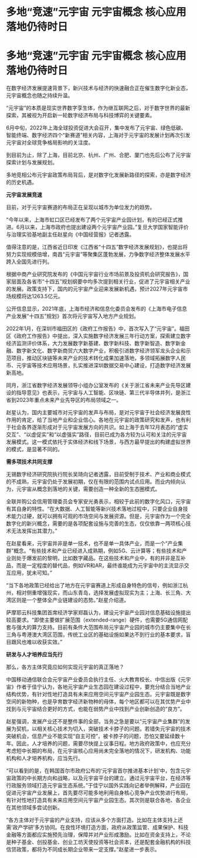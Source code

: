 # 多地“竞速”元宇宙 元宇宙概念 核心应用落地仍待时日


# 多地“竞速”元宇宙 元宇宙概念 核心应用落地仍待时日

  在数字经济发展提速背景下，新兴技术与经济的快速融合正在催生数字化新业态，元宇宙概念也随之持续升温。

  “元宇宙”的本质是现实世界数字孪生体，作为继互联网之后，对于数字世界的最新探索，其被视为开启新一轮数字经济布局与科技博弈的关键要素。

  6月中旬，2022年上海全球投资促进大会召开，集中发布了元宇宙、绿色低碳、智能终端、数字经济四个“新赛道”相关内容，上海对于元宇宙的发展计划再次引发元宇宙对全球竞争格局影响的关注度。

  到目前为止，除了上海，目前北京、杭州、广州、合肥、厦门也先后公布了元宇宙探索计划与发展规划。

  多地竞相公布元宇宙政策布局背后，是对数字化发展新路径的探索，亦是数字经济的历史机遇。

  **元宇宙发展竞速**

  目前，对于元宇宙赛道的布局正在呈现以城市为单位发力的趋势。

  “今年以来，上海市虹口区已经发布了两个元宇宙产业园计划，有的已经正式推进。6月以来，上海市政府也提出建设两个元宇宙产业园。”复旦大学国家智能评价与治理实验基地副主任赵星向《中国经营报》记者透露。

  值得注意的是，江西省近日印发《江西省“十四五”数字经济发展规划》，也提出将努力实现规模倍增，南昌“元宇宙”等聚集区蓬勃发展，力争数字经济整体发展水平跨入全国先进行列。

  根据中商产业研究院发布的《中国元宇宙行业市场前景及投资机会研究报告》，国家层面及各省市“十四五”规划纲要中均多次提到相关行业，促进了元宇宙相关产业的发展。政策支持下，国内的元宇宙产业迎来发展新机遇，预计2027年元宇宙市场规模将达1263.5亿元。

  公开信息显示，2021年底，上海市经济和信息化委员会发布的《上海市电子信息产业发展“十四五”规划》首次将元宇宙写入地方产业规划。

  2022年1月，在深圳市福田区的《政府工作报告》中，首次写入了“元宇宙”。福田区《政府工作报告》中提出，深入实施数字经济发展三年行动方案，探索建立数字经济监测评价体系，大力发展数字新基建、数字新科技、数字新智造、数字新金融、数字新文化、数字新商贸六大数字产业，积极引进数字经济领军龙头企业和示范项目，推动区块链等未来产业的技术转化成果加速落地，多领域拓展数字人民币、元宇宙等技术应用场景，扎实推进深圳数据交易中心建设，打造数字经济发展新高地。

  同月，浙江省数字经济发展领导小组办公室发布的《关于浙江省未来产业先导区建设的指导意见》也表示，元宇宙与人工智能、区块链、第三代半导体并列，是浙江省到2023年重点未来产业先导区的布局领域之一。

  赵星认为，国内主要城市对元宇宙的发声与布局，是对元宇宙于社会经济发展良性作用的肯定，给了当地产业和企业信心。各地在元宇宙的政策研究和发声，也有利于社会各界逐渐形成对于元宇宙发展方向的共识。如上海于去年12月表态的“虚实交互”、“以虚促实”和“以虚强实”路径，目前已成为各方较为认可和关注的元宇宙发展模式。这一模式依托于实体经济和线下场景，与西方最早提出的构建虚拟世界的模式，是显著不同的。

  **需多项技术共同支撑**

  无锡数字经济研究院执行院长吴琦向记者透露，目前受制于技术、产业和商业模式的不成熟，元宇宙仍处于发展初期，仅在有限的范围内试点应用。而业内倾向认为，元宇宙从概念到落地的关键，需要创造一种全新的生态圈模式。

  全联并购公会信用管理委员会专家安光勇表示，相较于此前的数字化风口，元宇宙有其自身的特性。“在大数据、人工智能等新兴技术落地过程中，只要企业自身技术能力过硬，就可以拥有可观的市场空间与发展资源。但是，元宇宙作为一个完全数字化的新兴概念，需要的是各项配套设施与完善的生态，仅仅依靠一两项核心技术无法发挥出其潜力。”

  在赵星看来，元宇宙并非是单一技术，也不是单一具体产业，而是一个“产业集群”概念。“有些技术和产业已经进入成熟期，例如5G、云计算等；有些技术和产业则处于爆发前的黎明，比如数字藏品。在这些技术和产业中，有的并非是互补品，而是一定程度的替代品，例如VR和AR，最终谁能成为元宇宙中的主流显示交互应用，犹未可知。”

  “当下各地政策已经给出了地方在元宇宙赛道上形成自身特色的信号，例如浙江杭州，相对侧重增强现实，而山东青岛，选择发展虚拟现实为主；上海、长三角、大湾区则是一个整体全产业链建设的态势。”赵星介绍道。

  萨摩耶云科技集团首席经济学家郑磊认为，建设元宇宙产业园对信息基础设施提出较高要求。“即使主要做扩展范围（extended-range）硬件，也需要5G通信网配套与强大的算力支持。目前有条件大范围布局元宇宙产业园的城市仍主要集中在长三角与粤港澳大湾区范围，传统工业区的基础设施如果达不到行业的基本要求，盲目跟风也难以收获实效。”

  **研发与人才培养应当先行**

  那么，各方主体究竟应如何实现元宇宙的真正落地？

  中国移动通信联合会元宇宙产业委员会执行主任、火大教育校长、中信出版《元宇宙》作者于佳宁认为，各地元宇宙产业生态园在建设过程中，要充分结合当地产业结构优势，有针对性地打造具有未来应用空间元宇宙产业园生态。元宇宙既是数字空间的新物种，也是孕育数字经济新物种的母体，每个地区都可以在其优势产业中找到与元宇宙结合更好的方式，也能在弱势产业中找到产业创新创造的“良方”。

  赵星强调，发展产业还不是整件事的全部，当务之急是要以“元宇宙产业集群”的发展为契机，以相关核心技术为切入，突破技术卡脖子的问题。若错失元宇宙的技术突破机会，信息产业不能实现“自主可控”，被卡脖子的问题，恐怕又要延续数十年。因此，人才培养的问题，需要尽快提上议事日程。地方政府政策中，也应充分考虑短中长期的布局，在元宇宙核心应用尚未完全落地的情况下，研发机构、功能机构和人才培养机构，应当先行。

  “可以看到的是，在韩国首尔市政府公布的‘元宇宙首尔推进基本计划’中，包含元宇宙政策的中长期方向和战略，以及元宇宙平台的建立。通过元宇宙平台，在经济等行政服务领域打造元宇宙生态系统。”于佳宁以国外实践向记者举例解释，产业园在促进元宇宙产业发展上，首先要尽可能多地利用自身核心竞争产业优势进行布局，有针对性地打造具有未来应用空间元宇宙产业园生态。其次则是联合各地、各企业在其他领域多尝试创新。

  “各方主体对于元宇宙的产业支持，应该从多个方面打造。比如在主体支持上还需‘政产学研’多方协同。在良性环境打造方面，政府从政策监管、成果保护、科技金融等方面都应实施预先治理，保障并对产业形成激励。比如在资金支持上，不论是种子基金、创投基金、创业工坊天使投资等社会资本，还是配套金融机构的科技信贷政策，都将为不同成长期企业带来一定支撑。”赵星进一步表示。
